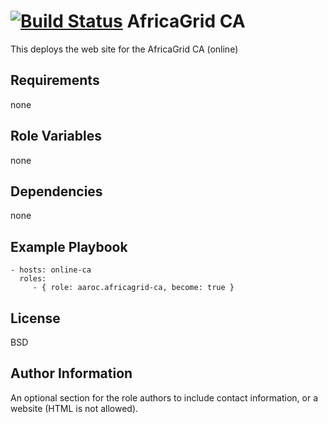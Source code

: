 [![Build Status](https://travis-ci.org/AAROC/africagrid-ca.svg?branch=master)](https://travis-ci.org/AAROC/africagrid-ca)
AfricaGrid CA
=========

This deploys the web site for the AfricaGrid CA (online)

Requirements
------------

none

Role Variables
--------------

none

Dependencies
------------

none

Example Playbook
----------------

    - hosts: online-ca
      roles:
         - { role: aaroc.africagrid-ca, become: true }

License
-------

BSD

Author Information
------------------

An optional section for the role authors to include contact information, or a website (HTML is not allowed).
